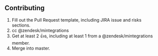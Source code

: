 ## Contributing

1. Fill out the Pull Request template, including JIRA issue and risks sections.
1. cc @zendesk/mintegrations
1. Get at least 2 :+1:s, including at least 1 from a @zendesk/mintegrations member.
1. Merge into master.